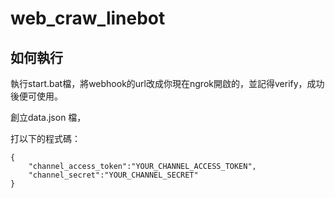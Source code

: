 # web_craw_linebot

## 如何執行

執行start.bat檔，將webhook的url改成你現在ngrok開啟的，並記得verify，成功後便可使用。

創立data.json 檔，

打以下的程式碼：
```
{
    "channel_access_token":"YOUR_CHANNEL_ACCESS_TOKEN",
    "channel_secret":"YOUR_CHANNEL_SECRET"
}
```
